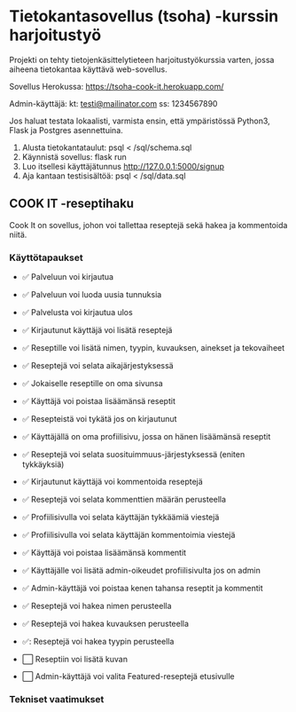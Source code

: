 # Tietokantasovellus (tsoha) -kurssin harjoitustyö

Projekti on tehty tietojenkäsittelytieteen harjoitustyökurssia varten, jossa aiheena tietokantaa käyttävä web-sovellus.

Sovellus Herokussa: https://tsoha-cook-it.herokuapp.com/

Admin-käyttäjä:
kt: testi@mailinator.com
ss: 1234567890

Jos haluat testata lokaalisti, varmista ensin, että ympäristössä Python3, Flask ja Postgres asennettuina.
1. Alusta tietokantataulut: psql < /sql/schema.sql
2. Käynnistä sovellus: flask run
3. Luo itsellesi käyttäjätunnus http://127.0.0.1:5000/signup 
3. Aja kantaan testisisältöä: psql < /sql/data.sql

## COOK IT -reseptihaku

Cook It on sovellus, johon voi tallettaa reseptejä sekä hakea ja kommentoida niitä.

### Käyttötapaukset

- :white_check_mark: Palveluun voi kirjautua
- :white_check_mark: Palveluun voi luoda uusia tunnuksia
- :white_check_mark: Palvelusta voi kirjautua ulos
- :white_check_mark: Kirjautunut käyttäjä voi lisätä reseptejä
- :white_check_mark: Reseptille voi lisätä nimen, tyypin, kuvauksen, ainekset ja tekovaiheet
- :white_check_mark: Reseptejä voi selata aikajärjestyksessä
- :white_check_mark: Jokaiselle reseptille on oma sivunsa
- :white_check_mark: Käyttäjä voi poistaa lisäämänsä reseptit
- :white_check_mark: Resepteistä voi tykätä jos on kirjautunut
- :white_check_mark: Käyttäjällä on oma profiilisivu, jossa on hänen lisäämänsä reseptit
- :white_check_mark: Reseptejä voi selata suosituimmuus-järjestyksessä (eniten tykkäyksiä)
- :white_check_mark: Kirjautunut käyttäjä voi kommentoida reseptejä
- :white_check_mark: Reseptejä voi selata kommenttien määrän perusteella
- :white_check_mark: Profiilisivulla voi selata käyttäjän tykkäämiä viestejä
- :white_check_mark: Profiilisivulla voi selata käyttäjän kommentoimia viestejä
- :white_check_mark: Käyttäjä voi poistaa lisäämänsä kommentit
- :white_check_mark: Käyttäjälle voi lisätä admin-oikeudet profiilisivulta jos on admin
- :white_check_mark: Admin-käyttäjä voi poistaa kenen tahansa reseptit ja kommentit
- :white_check_mark: Reseptejä voi hakea nimen perusteella
- :white_check_mark: Reseptejä voi hakea kuvauksen perusteella
- :white_check_mark:: Reseptejä voi hakea tyypin perusteella

- :white_large_square: Reseptiin voi lisätä kuvan
- :white_large_square: Admin-käyttäjä voi valita Featured-reseptejä etusivulle

### Tekniset vaatimukset
